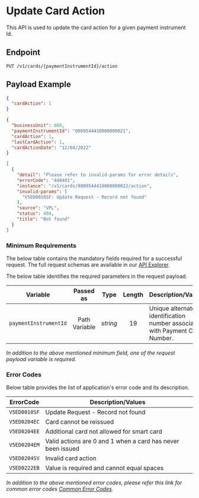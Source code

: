 # Update Card Action

This API is used to update the card action for a given payment instrument Id.

## Endpoint

`PUT /v1/cards/{paymentInstrumentId}/action`

## Payload Example

<!--
type: tab
titles: Request, Response, Error
-->

```json
{
  "cardAction": 1
}
```

<!--
type: tab
-->

```json
{
  "businessUnit": 600,
  "paymentInstrumentId": "0009544410000000021",
  "cardAction": 1,
  "lastCardAction": 1,
  "cardActionDate": "12/04/2022"
}
```

<!--
type: tab
-->

```json
[
  {
    "detail": "Please refer to invalid-params for error details",
    "errorCode": "440401",
    "instance": "/v1/cards/0009544410000000022/action",
    "invalid-params": [
      "V5ED0010SF: Update Request - Record not found"
    ],
    "source": "VPL",
    "status": 404,
    "title": "Not found"
  }
]
```

<!-- type: tab-end -->

### Minimum Requirements

The below table contains the mandatory fields required for a successful request. The full request schemas are available in our [API Explorer](../api/?type=put&path=/v1/cards/{paymentInstrumentId}/action).

The below table identifies the required parameters in the request payload.

| Variable | Passed as | Type | Length | Description/Values |
| -------- | :-------: | :--: | :------------: | ------------------ |
| `paymentInstrumentId` | Path Variable | *string* | 19 | Unique alternate identification number associated with Payment Card Number. |

*In addition to the above mentioned minimum field, one of the request payload variable is required.*

### Error Codes

Below table provides the list of application's error code and its description.

| ErrorCode |  Description/Values |
| --------  | ------------------ |
| `V5ED0010SF` | Update Request - Record not found |
| `V5ED0204EC` | Card cannot be reissued |
| `V5ED0204EE` | Additional card not allowed for smart card |
| `V5ED0204EM` | Valid actions are 0 and 1 when a card has never been issued |
| `V5ED0204SV` | Invalid  card action |
| `V5ED0222EB` | Value is required and cannot equal spaces |

*In addition to the above mentioned error codes, please refer this link for common error codes [Common Error Codes](?path=docs/Common_Error_Code.md).*
